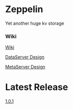 # Zeppelin
Yet another huge kv storage

### Wiki
[Wiki](https://github.com/baotiao/zeppelin/wiki)

[DataServer Design](https://github.com/baotiao/zeppelin/wiki/zeppelin-data-server)

[MetaServer Design](https://github.com/baotiao/zeppelin/wiki/zeppelin-meta-server)

# Latest Release
[1.0.1](https://github.com/Qihoo360/zeppelin/releases)
